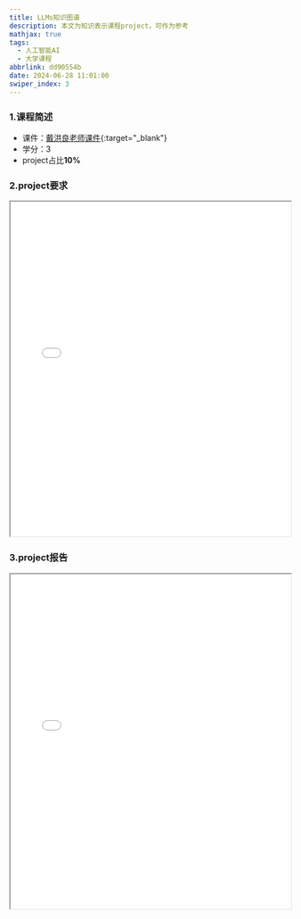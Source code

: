 ```yaml
---
title: LLMs知识图谱
description: 本文为知识表示课程project，可作为参考
mathjax: true
tags:
  - 人工智能AI
  - 大学课程
abbrlink: dd90554b
date: 2024-06-28 11:01:00
swiper_index: 3
---
```

### 1.课程简述

- 课件：[戴洪良老师课件](https://hldai.github.io/krr24/){:target="_blank"}
- 学分：3
- project占比**10%**


### 2.project要求


<iframe src="../file/知识表示project要求.pdf" width="100%" height="600px"></iframe>

### 3.project报告

<iframe src="../file/知识表示project报告.pdf" width="100%" height="600px"></iframe>